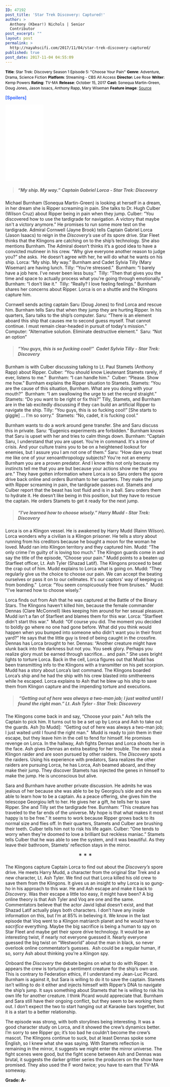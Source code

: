 ```yaml
---
ID: 47192
post_title: 'Star Trek Discovery: Captured!'
author: >
  Anthony (Kbear!) Nichols | Senior
  Contributor
post_excerpt: ""
layout: post
permalink: >
  http://nayahscifi.com/2017/11/04/star-trek-discovery-captured/
published: true
post_date: 2017-11-04 04:55:09
---
```

<span style="color: #000000; font-size: 12px;"><strong>Title</strong>: Star Trek: Discovery Season 1 Episode 5: "Choose Your Pain"</span>
<span style="color: #000000; font-size: 12px;"> <strong>Genre</strong>: Adventure, Drama, Science Fiction</span>
<span style="color: #000000; font-size: 12px;"> <strong>Platform</strong>: Streaming - CBS All Access</span>
<span style="color: #000000; font-size: 12px;"> <strong>Director: </strong>Lee Rose</span>
<span style="color: #000000; font-size: 12px;"> <strong>Writer</strong>: Kemp Powers</span>
<span style="color: #000000; font-size: 12px;"> <strong>Rating</strong>: TV-MA</span>
<span style="color: #000000; font-size: 12px;"> <strong>Release</strong>: October 15, 2017</span>
<span style="color: #000000; font-size: 12px;"> <strong>Cast: </strong>Sonequa Martin-Green, Doug Jones, Jason Issacs, Anthony Rapp, Mary Wiseman</span>
<span style="color: #000000; font-size: 12px;"> <strong>Feature image</strong>: <a href="https://i.kinja-img.com/gawker-media/image/upload/s--QPfNBjxd--/c_scale,fl_progressive,q_80,w_800/cd4cebgbijsmo7eg2pge.jpg">Source</a></span>

<span style="color: #3366ff;"><strong>[Spoilers]</strong></span>

<iframe style="width: 120px; height: 240px;" src="//ws-na.amazon-adsystem.com/widgets/q?ServiceVersion=20070822&amp;OneJS=1&amp;Operation=GetAdHtml&amp;MarketPlace=US&amp;source=ss&amp;ref=as_ss_li_til&amp;ad_type=product_link&amp;tracking_id=nayah099-20&amp;marketplace=amazon&amp;region=US&amp;placement=B074VG87JQ&amp;asins=B074VG87JQ&amp;linkId=5e88c5ab445e36026b10d65f899a0956&amp;show_border=true&amp;link_opens_in_new_window=true" width="300" height="150" frameborder="0" marginwidth="0" marginheight="0" scrolling="no"></iframe>
<blockquote>
<h5><strong>“My ship. My way.” Captain Gabriel Lorca - Star Trek: Discovery</strong></h5>
</blockquote>
Michael Burnham (Sonequa Martin-Green) is looking at herself in a dream, in her dream she is Ripper screaming in pain. She talks to Dr. Hugh Culber (Wilson Cruz) about Ripper being in pain when they jump. Culber: “You discovered how to use the tardigrade for navigation. A victory that maybe isn't a victory anymore.” He promises to run some more test on the tardigrade. Admiral Cornwell (Jayne Brook) tells Captain Gabriel Lorca (Jason Isaacs) to reign in the <em>Discovery’s</em> use of its spore drive. Star Fleet thinks that the Klingons are catching on to the ship’s technology. She also mentions Burnham. The Admiral doesn’t thinks it’s a good idea to have a convicted mutineer in his crew. “Why give everyone another reason to judge you?” she asks.  He doesn’t agree with her, he will do what he wants on his ship. Lorca: “My ship. My way.” Burnham and Cadet Sylvia Tilly (Mary Wiseman) are having lunch. Tilly: “You're stressed.”  Burnham: “I barely have a job here. I've never been less busy.”  Tilly: “Then that gives you the time and space to actually process what you're going through emotionally.”  Burnham: “I don't like it.”  Tilly: “Really? I love feeling feelings.” Burnham shares her concerns about Ripper. Lorca is on a shuttle and the Klingons capture him.

Cornwell sends acting captain Saru (Doug Jones) to find Lorca and rescue him. Burnham tells Saru that when they jump they are hurting Ripper. In his quarters, Saru talks to the ship’s computer. Saru: “There is an element aboard this ship that causes me to second guess myself. That cannot continue. I must remain clear-headed in pursuit of today's mission.”  Computer: “Alternative solution. Eliminate destructive element.”  Saru: “Not an option”
<blockquote>
<h5><strong>“You guys, this is so fucking cool!”  Cadet Sylvia Tilly - Star Trek: Discovery</strong></h5>
</blockquote>
Burnham is with Culber discussing talking to Lt. Paul Stamets (Anthony Rapp) about Ripper. Culber: “You should know Lieutenant Stamets rarely, if ever, listens to me.”  Burnham: “I can handle him.”  Culber: “Please. Show me how.” Burnham explains the Ripper situation to Stamets. Stamets: “You are the cause of this situation, Burnham. What are you doing with your mouth?”  Burnham: “I am swallowing the urge to set the record straight.” Stamets: “Do you want to be right or fix this?” Tilly, Stamets, and Burnham are in the lab excitedly discussing if they can build an artificial Ripper to navigate the ship. Tilly: “You guys, this is so fucking cool!” [She starts to giggle] ... I'm so sorry.”  Stamets: “No, cadet, it is fucking cool.”

Burnham wants to do a work around gene transfer. She and Saru discuss this in private. Saru: “Eugenics experiments are forbidden.” Burnham knows that Saru is upset with her and tries to calm things down. Burnham: “Captain Saru, I understand that you are upset. You're in command. It's a time of crisis. And your culture trains you to be on a heightened lookout for enemies, but I assure you I am not one of them.” Saru: “How dare you treat me like one of your xenoanthropology subjects? You're not an enemy Burnham you are a proven predator. And I know this not only because my instincts tell me that you are but because your actions show me that you are.” They have gotten information where Lorca is so Saru orders the spore drive back online and orders Burnham to her quarters. They make the jump with Ripper screaming in pain, the tardigrade passes out. Stamets and Culber report that the beast has lost fluid and is in a ball. Saru orders them to hydrate it. He doesn’t like being in this position, but they have to rescue the captain. He orders Stamets to get it ready for the next jump.
<blockquote>
<h5><strong>“I've learned how to choose wisely.” Harry Mudd - Star Trek: Discovery</strong></h5>
</blockquote>
Lorca is on a Klingon vessel. He is awakened by Harry Mudd (Rainn Wilson). Lorca wonders why a civilian is a Klingon prisoner. He tells a story about running from his creditors because he bought a moon for the woman he loved. Mudd ran into Klingon territory and they captured him. Mudd: “The only crime I'm guilty of is loving too much.” The Klingon guards come in and say the title of the episode, “Choose your pain.” Mudd points to a beaten up Starfleet officer, Lt. Ash Tyler (Shazad Latif). The Klingons proceed to beat the crap out of him. Mudd explains to Lorca what is going on. Mudd: “They regularly give us the choice to choose our pain. We can accept the beating ourselves or pass it on to our cellmates. It's our captors' way of keeping us from bonding.”  Lorca: “You seem conspicuously free from bruises.”  Mudd: “I've learned how to choose wisely.”

Lorca finds out from Ash that he was captured at the Battle of the Binary Stars. The Klingons haven’t killed him, because the female commander Dennas (Clare McConnell) likes keeping him around for her sexual pleasure. Mudd isn’t a fan of Starfleet and blames them for this war. Lorca: “Starfleet didn't start this war.”  Mudd: “Of course you did. The moment you decided to boldly go where no one had gone before. What did you think would happen when you bumped into someone who didn't want you in their front yard?” He says that the little guy is tired of being caught in the crossfire. Dennas has Lorca brought to her. Dennas: “Another creature might have slunk back into the darkness but not you. You seek glory. Perhaps you realize glory must be earned through sacrifice... and pain.” She uses bright lights to torture Lorca. Back in the cell, Lorca figures out that Mudd has been transmitting info to the Klingons with a transmitter on his pet scorpion. Mudd has a story about Lorca’s last command. The Klingons boarded Lorca’s ship and he had the ship with his crew blasted into smithereens while he escaped. Lorca explains to Ash that he blew up his ship to save them from Klingon capture and the impending torture and executions.
<blockquote>
<h5><strong> “Getting out of here was always a two-man job; I just waited until I found the right man.” Lt. Ash Tyler - Star Trek: Discovery</strong></h5>
</blockquote>
The Klingons come back in and say, “Choose your pain.” Ash tells the Captain to pick him. It turns out to be a set up by Lorca and Ash to take out the guards. Ash [to Mudd]:  “Getting out of here was always a two-man job; I just waited until I found the right man.”  Mudd is ready to join them in their escape, but they leave him in the cell to fend for himself. He promises revenge on Lorca. In the hallway, Ash fights Dennas and Lorca shoots her in the face. Ash gives Dennas an extra beating for her trouble. The men steal a Klingon raider and are soon pursued by other raiders. The <em>Discovery</em> spots the raiders. Using his experience with predators, Sara realizes the other raiders are pursuing Lorca, he has Lorca, Ash beamed aboard, and they make their jump. They discover Stamets has injected the genes in himself to make the jump. He is unconscious but alive.

Sara and Burnham have another private discussion. He admits he was jealous of her because she was able to be by Georgiou’s side and she was able to learn how to be a captain. As a peace offering, she gives him the telescope Georgiou left to her. He gives her a gift, he tells her to save Ripper. She and Tilly set the tardigrade free. Burnham: “This creature has traveled to the far ends of the universe. My hope is that what makes it most happy is to be free.” It seems to work because Ripper grows back to its normal size and flies off. In their quarters, Stamets and Culber are brushing their teeth. Culber tells him not to risk his life again. Culber: “One tends to worry when they're doomed to love a brilliant but reckless maniac.” Stamets tells Culber that he was able to see the system, and it was beautiful. As they leave their bathroom, Stamets’ reflection stays in the mirror.
<p style="text-align: center;"><span style="font-size: 20px;">* * *</span></p>
The Klingons capture Captain Lorca to find out about the <em>Discovery’s</em> spore drive. He meets Harry Mudd, a character from the original Star Trek and a new character, Lt. Ash Tyler. We find out that Lorca killed his old crew to save them from the Klingons. It gives us an insight to why Lorca is so gung-ho in his approach to this war. He and Ash escape and make it back to <em>Discovery</em>. Was their escape a little too easy, it might have been? A big online theory is that Ash Tyler and Voq are one and the same. Commentators believe that the actor Javid Iqbal doesn’t exist, and that Shazad Latif actually plays both characters. I don’t have any inside information on this, but I’m at 85% in believing it. We know in the last episode that Voq went to a Klingon matriarch planet and he would have to <em>sacrifice </em>everything. Maybe the big sacrifice is being a human to spy on Star Fleet and maybe get their spore drive technology. It would be an interesting twist, if nearly not everyone guessed it. Nearly everyone guessed the big twist on “Westworld” about the man in black, so never overlook online commentator’s guesses.  Ash could be a regular human, if so, sorry Ash about thinking you’re a Klingon spy.

Onboard the <em>Discovery</em> the debate begins on what to do with Ripper. It appears the crew is torturing a sentiment creature for the ship’s own use. This is contrary to Federation ethics, if I understand my Jean-Luc Picard. Burnham is against it, but Sara is willing to do it to save the captain. Stamets isn’t willing to do it either and injects himself with Ripper’s DNA to navigate the ship’s jump. It says something about Stamets that he is willing to risk his own life for another creature. I think Picard would appreciate that. Burnham and Sara still have their ongoing conflict, but they seem to be working them out. I don’t expect the two to start hanging out at Karaoke bars together, but it is a start to a better relationship.

The episode was strong, with both storylines being interesting. It was a good character study on Lorca, and it showed the crew’s dynamics better. I’m sorry to see Ripper go; it’s too bad he couldn’t become the crew’s mascot. The Klingons continue to suck, but at least Dennas spoke some English, so I knew what she was saying. With Stamets reflection is remaining in the mirror, it suggests we might enter the mirror universe. The fight scenes were good, but the fight scene between Ash and Dennas was brutal, it suggests the darker grittier series the producers on the show have promised. They also used the F word twice; you have to earn that TV-MA someway.

<strong>Grade: A-</strong>

&nbsp;

&nbsp;

&nbsp;

&nbsp;

&nbsp;

&nbsp;

&nbsp;